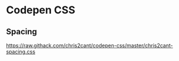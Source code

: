 # Codepen CSS

## Spacing

https://raw.githack.com/chris2cant/codepen-css/master/chris2cant-spacing.css

